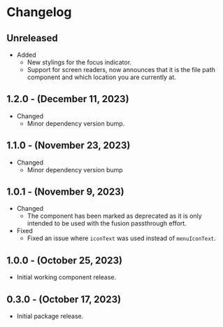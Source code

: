 # Changelog

## Unreleased

* Added
  * New stylings for the focus indicator.
  * Support for screen readers, now announces that it is the file path component and which location you are currently at.

## 1.2.0 - (December 11, 2023)

* Changed
  * Minor dependency version bump.

## 1.1.0 - (November 23, 2023)

* Changed
  * Minor dependency version bump

## 1.0.1 - (November 9, 2023)

* Changed
  * The component has been marked as deprecated as it is only intended to be used with the fusion passthrough effort.
* Fixed
  * Fixed an issue where `iconText` was used instead of `menuIconText`.

## 1.0.0 - (October 25, 2023)

* Initial working component release.

## 0.3.0 - (October 17, 2023)

* Initial package release.
